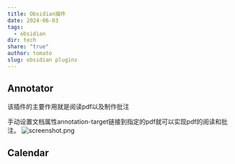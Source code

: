 ```yaml
---
title: Obsidian插件
date: 2024-06-03
tags:
  - obsidian
dir: tech
share: "true"
author: tomato
slug: obsidian plugins
---
```


## Annotator
该插件的主要作用就是阅读pdf以及制作批注

手动设置文档属性annotation-target链接到指定的pdf就可以实现pdf的阅读和批注。
![screenshot.png](screenshot.png)

## Calendar
